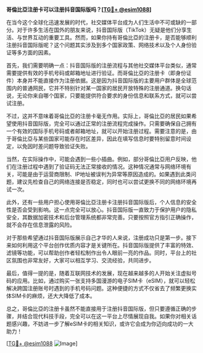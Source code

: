 **哥倫比亞注册卡可以注册抖音国际版吗？[[TG💪+ @esim1088](https://t.me/s/esim1088)]**

在当今这个全球化迅速发展的时代，社交媒体平台成为人们生活中不可或缺的一部分。对于许多生活在国外的朋友来说，抖音国际版（TikTok）无疑是他们分享生活、与世界互动的重要工具。然而，如果你持有哥倫比亞的注册卡，是否能够顺利注册抖音国际版呢？这个问题其实涉及到多个国家政策、网络技术以及个人身份验证等多方面的因素。

首先，我们需要明确一点：抖音国际版的注册流程与其他社交媒体平台类似，通常需要提供有效的手机号码或邮箱地址进行验证。而哥倫比亞的注册卡（即身份证件）本身并不能直接作为注册依据。这是因为抖音国际版的主要用户群体是全球范围内的普通网民，它并不特别针对某一国家的居民开放特殊的注册通道。换句话说，无论你来自哪个国家，只要能提供符合要求的身份信息和联系方式，就可以尝试注册。

不过，这并不意味着哥倫比亞的注册卡毫无作用。实际上，哥倫比亞的居民如果希望使用抖音国际版，完全可以通过正常的注册流程完成操作。只需要确保自己拥有一个有效的国际手机号码或者邮箱地址，就可以开始注册过程。需要注意的是，由于哥倫比亞与某些国家可能存在时区差异，因此在填写信息时要特别留意时间设定，以免因时差问题导致验证失败。

当然，在实际操作中，可能会遇到一些小插曲。例如，部分哥倫比亞用户反映，他们在注册过程中遇到了验证码无法正常接收的情况。这种情况通常与网络环境有关，可能是由于运营商限制、IP地址被误判为异常等原因造成的。如果遇到此类问题，建议先检查自己的网络连接是否稳定，同时也可以尝试更换不同的网络环境再试一次。

此外，还有一些用户担心使用哥倫比亞注册卡注册抖音国际版后，个人信息的安全性是否会受到影响。这一点完全可以放心。抖音国际版一直致力于保护用户的隐私安全，其数据加密技术和后台管理系统都非常完善。只要按照官方指引正确操作，就不会存在信息泄露的风险。

对于那些希望通过抖音国际版展示自己才华的人来说，注册成功只是第一步。接下来如何利用这个平台创作优质内容才是关键所在。抖音国际版提供了丰富的特效、滤镜等功能，可以帮助创作者轻松制作出令人眼前一亮的作品。同时，平台上的社区氛围也非常友好，大家可以相互学习、交流经验，共同进步。

最后，值得一提的是，随着互联网技术的发展，现在越来越多的人开始关注虚拟号码的应用。比如，通过购买一张支持多国漫游的电子SIM卡（eSIM），就可以轻松解决跨国注册账号时遇到的手机号码问题。这种便捷的方式不仅省去了频繁更换实体SIM卡的麻烦，还大大降低了成本。

总之，哥倫比亞的注册卡虽然不能直接用于注册抖音国际版，但只要遵循正确的步骤，并结合现代科技手段，完全可以在这一平台上尽情展现自我。如果你对相关话题感兴趣，不妨进一步了解eSIM卡的相关知识，或许它会成为你迈向成功的一大助力！

[[TG💪+ @esim1088](https://t.me/s/esim1088) ![Image](https://i.postimg.cc/4NQfJmqS/Snipaste-2025-05-13-00-14-12.png)]